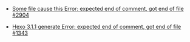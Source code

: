 


- [Some file cause this Error: expected end of comment, got end of file #2904](https://github.com/hexojs/hexo/issues/2904)

- [Hexo 3.1.1 generate Error: expected end of comment, got end of file #1343](https://github.com/hexojs/hexo/issues/1343)
